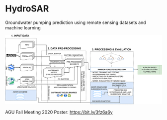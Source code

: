 # HydroSAR
Groundwater pumping prediction using remote sensing datasets and machine learning

![preview](Workflow/Workflow_AZ.png)

AGU Fall Meeting 2020 Poster: https://bit.ly/3fz6a6y
